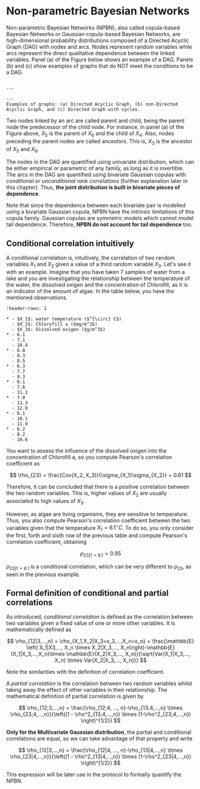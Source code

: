 
# Non-parametric Bayesian Networks

Non-parametric Bayesian Networks (NPBN), also called copula-based Bayesian Networks or Gaussian copula-based Bayesian Networks, are high-dimensional probability distributions composed of a Directed Acyclic Graph (DAG) with nodes and arcs. Nodes represent random variables while arcs represent the direct qualitative dependence between the linked variables. Panel (a) of the Figure below shows an example of a DAG. Panels (b) and (c) show examples of graphs that do NOT meet the conditions to be a DAG.

```{figure} ../figures/example_BN.png

---

---
Examples of graphs: (a) Directed Acyclic Graph, (b) non-Directed Acyclic Graph, and (c) Directed Graph with cycles.
```

Two nodes linked by an arc are called parent and child, being the parent node the predecessor of the child node. For instance, in panel (a) of the Figure above, $X_5$ is the parent of $X_6$ and the child of $X_4$. Also, nodes preceding the parent nodes are called ancestors. This is, $X_3$ is the ancestor of $X_5$ and $X_6$.

The nodes in the DAG are quantified using univariate distribution, which can be either empirical or parametric of any family, as long as it is invertible. The arcs in the DAG are quantified using bivariate Gaussian copulas with _conditional or unconditional rank correlations_ (further explanation later in this chapter). Thus, **the joint distribution is built in bivariate pieces of dependence**.

Note that since the dependence between each bivariate pair is modelled using a bivariate Gaussian copula, NPBN have the intrinsic limitations of this copula family. Gaussian copulas are symmetric models which cannot model tail dependence. Therefore, **NPBN do not account for tail dependence** too.

## Conditional correlation intuitively

A conditional correlation is, intuitively, the correlation of two random variables $X_1$ and $X_2$ given a value of a third random variable $X_3$. Let's see it with an example. Imagine that you have taken 7 samples of water from a lake and you are investigating the relationship between the temperature of the water, the dissolved oxigen and the concentration of Chlorofill, as it is an indicator of the amount of algae. In the table below, you have the mentioned observations.

```{list-table}
:header-rows: 1

* - $X_1$: water temperature ($^{\circ} C$)
  - $X_2$: Chlorofill a ($mg/m^3$)
  - $X_3$: Dissolved oxigen ($g/m^3$)
* - 6.1
  - 7.1
  - 10.4
* - 6.8
  - 8.3
  - 8.5
* - 6.3
  - 7.7
  - 8.3
* - 6.1
  - 7.6
  - 11.1
* - 7.0
  - 11.3
  - 12.0
* - 6.1
  - 10.1
  - 11.9
* - 6.2
  - 8.2
  - 10.6

```

You want to assess the influence of the dissolved oxigen into the concentration of Chlorofill a, so you compute Pearson's correlation coefficient as

$$
\rho_{23} = \frac{Cov(X_2, X_3)}{\sigma_{X_1}\sigma_{X_2}} = 0.61
$$

Therefore, it can be concluded that there is a positive correlation between the two random variables. This is, higher values of $X_2$ are usually associated to high values of $X_3$. 

However, as algae are living organisms, they are sensitive to temperature. Thus, you also compute Pearson's correlation coefficient between the two variables given that the temperature $X_1 = 6.1 ^{\circ} C$. To do so, you only consider the first, forth and sixth row of the previous table and compute Pearson's correlation coefficient, obtaining

$$
\rho_{23|1=6.1} = 0.95
$$

$\rho_{23|1=6.1}$ is a conditional correlation, which can be very different to $\rho_{23}$, as seen in the previous example.

## Formal definition of conditional and partial correlations

As introduced, _conditional correlation_ is defined as the correlation between two variables given a fixed value of one or more other variables. It is mathematically defined as 

$$
\rho_{12|3,...,n} = \rho_{X_1,X_2|X_3=x_3,...,X_n=x_n} = \frac{\mathbb{E} \left( X_1|X3,..., X_n \times X_2|X_3,..., X_n\right)-\mathbb{E}(X_1|X_3,...,X_n)\times \mathbb{E}(X_2|X_3,..., X_n)}{\sqrt{Var(X_1|X_3,..., X_n) \times Var(X_2|X_3,..., X_n)}}
$$

Note the similarities with the definition of correlation coefficient.

A _partial correlation_ is the correlation between two random variables whilst taking away the effect of other variables in their relationship. The mathematical definition of partial correlation is given by

$$
\rho_{12;3,...,n} = \frac{\rho_{12;4, ..., n}-\rho_{13;4,...,n} \times \rho_{23;4,...,n}}{\left((1 - \rho^2_{13;4,...,n}) \times (1-\rho^2_{23;4,...,n}) \right)^{1/2}}
$$

**Only for the Multivariate Gaussian distribution**, the partial and conditional correlations are equal, so we can take advantage of that property and write

$$
\rho_{12|3,...,n} = \frac{\rho_{12|4, ..., n}-\rho_{13|4,...,n} \times \rho_{23|4,...,n}}{\left((1 - \rho^2_{13|4,...,n}) \times (1-\rho^2_{23|4,...,n}) \right)^{1/2}}
$$

This expression will be later use in the protocol to formally quantify the NPBN. 